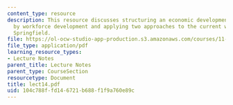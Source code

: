 ```yaml
---
content_type: resource
description: This resource discusses structuring an economic development strategy
  by workforce development and applying two approaches to the current workplan for
  Springfield.
file: https://ol-ocw-studio-app-production.s3.amazonaws.com/courses/11-945-springfield-studio-fall-2005/104c788ffd146721b688f1f9a760e89c_lect14.pdf
file_type: application/pdf
learning_resource_types:
- Lecture Notes
parent_title: Lecture Notes
parent_type: CourseSection
resourcetype: Document
title: lect14.pdf
uid: 104c788f-fd14-6721-b688-f1f9a760e89c
---
```

